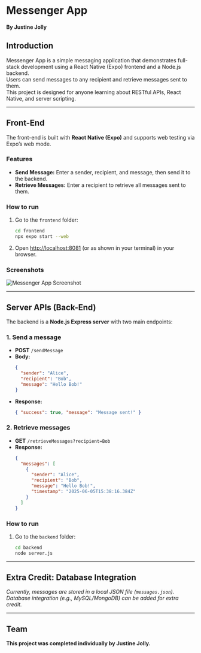 # Messenger App

**By Justine Jolly**

## Introduction

Messenger App is a simple messaging application that demonstrates full-stack development using a React Native (Expo) frontend and a Node.js backend.  
Users can send messages to any recipient and retrieve messages sent to them.  
This project is designed for anyone learning about RESTful APIs, React Native, and server scripting.

---

## Front-End

The front-end is built with **React Native (Expo)** and supports web testing via Expo’s web mode.

### Features

- **Send Message:** Enter a sender, recipient, and message, then send it to the backend.
- **Retrieve Messages:** Enter a recipient to retrieve all messages sent to them.

### How to run

1. Go to the `frontend` folder:
    ```bash
    cd frontend
    npx expo start --web
    ```
2. Open [http://localhost:8081](http://localhost:8081) (or as shown in your terminal) in your browser.

### Screenshots

![Messenger App Screenshot](screenshot2.png)


---

## Server APIs (Back-End)

The backend is a **Node.js Express server** with two main endpoints:

### 1. **Send a message**

- **POST** `/sendMessage`
- **Body:**  
    ```json
    {
      "sender": "Alice",
      "recipient": "Bob",
      "message": "Hello Bob!"
    }
    ```
- **Response:**  
    ```json
    { "success": true, "message": "Message sent!" }
    ```

### 2. **Retrieve messages**

- **GET** `/retrieveMessages?recipient=Bob`
- **Response:**  
    ```json
    {
      "messages": [
        {
          "sender": "Alice",
          "recipient": "Bob",
          "message": "Hello Bob!",
          "timestamp": "2025-06-05T15:38:16.384Z"
        }
      ]
    }
    ```

### How to run

1. Go to the `backend` folder:
    ```bash
    cd backend
    node server.js
    ```

---

## Extra Credit: Database Integration

*Currently, messages are stored in a local JSON file (`messages.json`).  
Database integration (e.g., MySQL/MongoDB) can be added for extra credit.*

---

## Team

**This project was completed individually by Justine Jolly.**